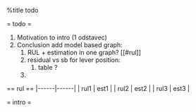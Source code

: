 %title todo

= todo =
1. Motivation to intro (1 odstavec)
2. Conclusion add model based graph:
    1. RUL + estimation in one graph? [[#rul]]
    2. residual vs sb for lever position:
        1. table ?
    3. 

== rul ==
|------|------|
| rul1 | est1 |
| rul2 | est2 |
| rul3 | est3 |

= intro =



